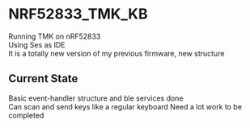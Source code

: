 # NRF52833_TMK_KB
 Running TMK on nRF52833  
 Using Ses as IDE  
 It is a totally new version of my previous firmware, new structure
## Current State
 Basic event-handler structure and ble services done  
 Can scan and send keys like a regular keyboard
 Need a lot work to be completed